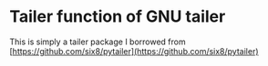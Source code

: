 # Tailer function of GNU tailer
This is simply a tailer package I borrowed from [https://github.com/six8/pytailer](https://github.com/six8/pytailer)
